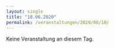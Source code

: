 ```yaml
---
layout: single
title: "10.06.2020"
permalink: /veranstaltungen/2020/06/10/
---
```


Keine Veranstaltung an diesem Tag.
